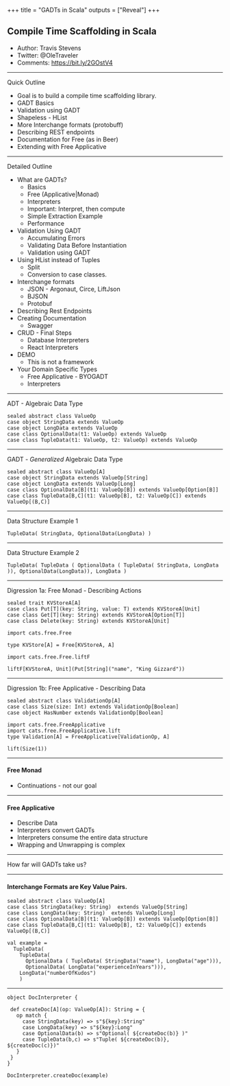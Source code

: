 +++
title = "GADTs in Scala"
outputs = ["Reveal"]
+++

## Compile Time Scaffolding in Scala

* Author: Travis Stevens
* Twitter: @OleTraveler
* Comments: https://bit.ly/2GOstV4

---

Quick Outline

* Goal is to build a compile time scaffolding library.
* GADT Basics
* Validation using GADT
* Shapeless - HList
* More Interchange formats (protobuff)
* Describing REST endpoints
* Documentation for Free (as in Beer)
* Extending with Free Applicative

---
Detailed Outline

* What are GADTs?
  * Basics
  * Free (Applicative|Monad)
  * Interpreters 
  * Important: Interpret, then compute
  * Simple Extraction Example
  * Performance
* Validation Using GADT
  * Accumulating Errors
  * Validating Data Before Instantiation
  * Validation using GADT
* Using HList instead of Tuples
  * Split
  * Conversion to case classes.
* Interchange formats
  * JSON - Argonaut, Circe, LiftJson
  * BJSON
  * Protobuf
* Describing Rest Endpoints
* Creating Documentation
  * Swagger
* CRUD - Final Steps
  * Database Interpreters
  * React Interpreters
* DEMO
  * This is not a framework
* Your Domain Specific Types
  * Free Applicative - BYOGADT
  * Interpreters
  

---

ADT - Algebraic Data Type

```tut:silent
sealed abstract class ValueOp
case object StringData extends ValueOp
case object LongData extends ValueOp
case class OptionalData(t1: ValueOp) extends ValueOp
case class TupleData(t1: ValueOp, t2: ValueOp) extends ValueOp
```

---

GADT - _Generalized_ Algebraic Data Type

```tut:silent:reset
sealed abstract class ValueOp[A]
case object StringData extends ValueOp[String]
case object LongData extends ValueOp[Long]
case class OptionalData[B](t1: ValueOp[B]) extends ValueOp[Option[B]]
case class TupleData[B,C](t1: ValueOp[B], t2: ValueOp[C]) extends ValueOp[(B,C)]
``` 


---

Data Structure Example 1

```tut
TupleData( StringData, OptionalData(LongData) )
```

---

Data Structure Example 2
```tut
TupleData( TupleData ( OptionalData ( TupleData( StringData, LongData )), OptionalData(LongData)), LongData )
```

---

Digression 1a: Free Monad - Describing Actions

```tut:silent
sealed trait KVStoreA[A]
case class Put[T](key: String, value: T) extends KVStoreA[Unit]
case class Get[T](key: String) extends KVStoreA[Option[T]]
case class Delete(key: String) extends KVStoreA[Unit]

import cats.free.Free

type KVStore[A] = Free[KVStoreA, A]

import cats.free.Free.liftF
```
```tut
liftF[KVStoreA, Unit](Put[String]("name", "King Gizzard"))
```
---

Digression 1b: Free Applicative - Describing Data

```tut:silent
sealed abstract class ValidationOp[A]
case class Size(size: Int) extends ValidationOp[Boolean]
case object HasNumber extends ValidationOp[Boolean]

import cats.free.FreeApplicative
import cats.free.FreeApplicative.lift
type Validation[A] = FreeApplicative[ValidationOp, A]
```
```tut
lift(Size(1))
```

---

#### Free Monad
* Continuations - not our goal

---

#### Free Applicative
* Describe Data
* Interpreters convert GADTs
* Interpreters consume the entire data structure
* Wrapping and Unwrapping is complex

---

How far will GADTs take us?

---

#### Interchange Formats are Key Value Pairs.

```tut:silent:reset
sealed abstract class ValueOp[A]
case class StringData(key: String)  extends ValueOp[String]
case class LongData(key: String)  extends ValueOp[Long]
case class OptionalData[B](t1: ValueOp[B]) extends ValueOp[Option[B]]
case class TupleData[B,C](t1: ValueOp[B], t2: ValueOp[C]) extends ValueOp[(B,C)]
```

```tut
val example = 
  TupleData( 
    TupleData( 
      OptionalData ( TupleData( StringData("name"), LongData("age"))), 
      OptionalData( LongData("experienceInYears"))), 
    LongData("numberOfKudos")
    )
``` 

---

```tut:silent
object DocInterpreter {

 def createDoc[A](op: ValueOp[A]): String = {
   op match {
     case StringData(key) => s"${key}:String"
     case LongData(key) => s"${key}:Long"
     case OptionalData(b) => s"Optional( ${createDoc(b)} )"
     case TupleData(b,c) => s"Tuple( ${createDoc(b)}, ${createDoc(c)})"
   }
 } 
}
```

```tut:nofail
DocInterpreter.createDoc(example)
```



